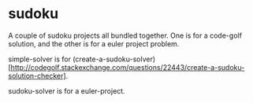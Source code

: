 sudoku
======

A couple of sudoku projects all bundled together. One is for a code-golf solution, and the other is for a euler project problem.

simple-solver is for (create-a-sudoku-solver)[http://codegolf.stackexchange.com/questions/22443/create-a-sudoku-solution-checker].

sudoku-solver is for a euler-project.
